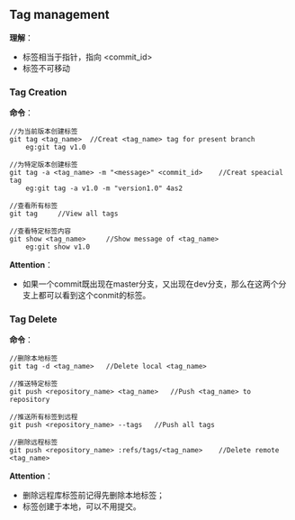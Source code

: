 ## Tag management

**理解**：

- 标签相当于指针，指向 \<commit_id>
- 标签不可移动

### Tag Creation

**命令**：

```
//为当前版本创建标签
git tag <tag_name>	//Creat <tag_name> tag for present branch
	eg:git tag v1.0

//为特定版本创建标签
git tag -a <tag_name> -m "<message>" <commit_id>	//Creat speacial tag
	eg:git tag -a v1.0 -m "version1.0" 4as2

//查看所有标签
git tag		//View all tags

//查看特定标签内容
git show <tag_name>		//Show message of <tag_name>
	eg:git show v1.0
```

**Attention**：

- 如果一个commit既出现在master分支，又出现在dev分支，那么在这两个分支上都可以看到这个conmit的标签。

### Tag Delete

**命令**：

```
//删除本地标签
git tag -d <tag_name>	//Delete local <tag_name>

//推送特定标签
git push <repository_name> <tag_name>	//Push <tag_name> to repository

//推送所有标签到远程
git push <repository_name> --tags	//Push all tags

//删除远程标签
git push <repository_name> :refs/tags/<tag_name>	//Delete remote <tag_name>
```

**Attention**：

- 删除远程库标签前记得先删除本地标签；
- 标签创建于本地，可以不用提交。